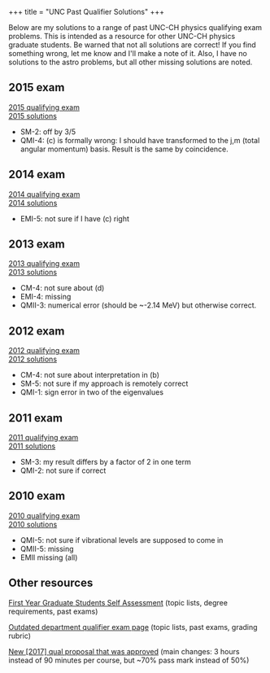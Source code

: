 +++
title = "UNC Past Qualifier Solutions"
+++

Below are my solutions to a range of past UNC-CH physics qualifying exam problems.  This is intended as a resource for other UNC-CH physics graduate students.  Be warned that not all solutions are correct!  If you find something wrong, let me know and I'll make a note of it.  Also, I have no solutions to the astro problems, but all other missing solutions are noted.

## 2015 exam  
[2015 qualifying exam](/pdf/DWE_2015.pdf)  
[2015 solutions](/pdf/Sten_qual_2015_solutions.PDF)  
* SM-2: off by 3/5
* QMI-4: (c) is formally wrong:  I should have transformed to the j,m (total angular momentum) basis.  Result is the same by coincidence.

## 2014 exam  
[2014 qualifying exam](/pdf/DWE_2014.pdf)  
[2014 solutions](/pdf/Sten_qual_2014_solutions.PDF)  
* EMI-5: not sure if I have (c) right

## 2013 exam  
[2013 qualifying exam](/pdf/DWE_2013.pdf)  
[2013 solutions](/pdf/Sten_qual_2013_solutions.PDF)  
* CM-4: not sure about (d)
* EMI-4: missing
* QMII-3: numerical error (should be ~-2.14 MeV) but otherwise correct.

## 2012 exam  
[2012 qualifying exam](/pdf/DWE_2012.pdf)  
[2012 solutions](/pdf/Sten_qual_2012_solutions.PDF)  
* CM-4: not sure about interpretation in (b)
* SM-5: not sure if my approach is remotely correct
* QMI-1: sign error in two of the eigenvalues

## 2011 exam  
[2011 qualifying exam](/pdf/DWE_2011.pdf)  
[2011 solutions](/pdf/Sten_qual_2011_solutions.PDF)  
* SM-3: my result differs by a factor of 2 in one term
* QMI-2: not sure if correct

## 2010 exam  
[2010 qualifying exam](/pdf/DWE_2010.pdf)  
[2010 solutions](/pdf/Sten_qual_2010_solutions.PDF)  
* QMI-5: not sure if vibrational levels are supposed to come in
* QMII-5: missing
* EMII missing (all)

## Other resources  
[First Year Graduate Students Self Assessment](https://graduatestudentassessment.web.unc.edu/) (topic lists, degree requirements, past exams)

[Outdated department qualifier exam page](http://physics.unc.edu/graduate-program/resources/qual-exam/) (topic lists, past exams, grading rubric)

[New [2017] qual proposal that was approved](/pdf/proposal_precandidacy.pdf) (main changes: 3 hours instead of 90 minutes per course, but ~70% pass mark instead of 50%)